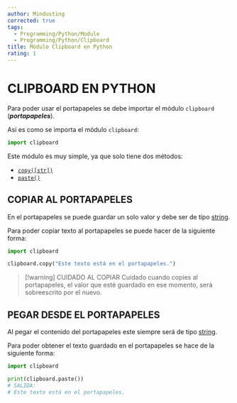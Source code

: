 ```yaml
---
author: Mindusting
corrected: true
tags:
  - Programming/Python/Module
  - Programming/Python/Clipboard
title: Módulo Clipboard en Python
rating: 1
---
```


# CLIPBOARD EN PYTHON

Para poder usar el portapapeles se debe importar el módulo `clipboard` (***portapapeles***).

Así es como se importa el módulo `clipboard`:

```python
import clipboard
```

Este módulo es muy simple, ya que solo tiene dos métodos:

- [`copy([str])`](#COPIAR%20AL%20PORTAPAPELES)
- [`paste()`](#PEGAR%20DESDE%20EL%20PORTAPAPELES)

## COPIAR AL PORTAPAPELES

En el portapapeles se puede guardar un solo valor y debe ser de tipo [string](py_str.md).

Para poder copiar texto al portapapeles se puede hacer de la siguiente forma:

```python
import clipboard

clipboard.copy("Este texto está en el portapapeles.")
```

> [!warning] CUIDADO AL COPIAR
> Cuidado cuando copies al portapapeles, el valor que esté guardado en ese momento, será sobreescrito por el nuevo.

## PEGAR DESDE EL PORTAPAPELES

Al pegar el contenido del portapapeles este siempre será de tipo [string](py_str.md).

Para poder obtener el texto guardado en el portapapeles se hace de la siguiente forma:

```python
import clipboard

print(clipboard.paste())
# SALIDA:
# Este texto está en el portapapeles.
```
